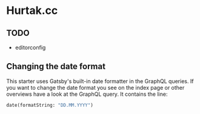 # Hurtak.cc

## TODO

- editorconfig

## Changing the date format

This starter uses Gatsby's built-in date formatter in the GraphQL queries. If you want to change the date format you see on the index page or other overviews have a look at the GraphQL query. It contains the line:

```graphql
date(formatString: "DD.MM.YYYY")
```
